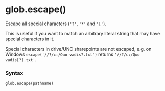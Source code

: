 # glob.escape()

Escape all special characters (`'?'`, `'*'` and `'['`).

This is useful if you want to match an arbitrary literal string that may have special characters in it.

Special characters in drive/UNC sharepoints are not escaped, e.g. on Windows `escape('//?/c:/Quo vadis?.txt')` returns `'//?/c:/Quo vadis[?].txt'`.

### Syntax

```python
glob.escape(pathname)
```